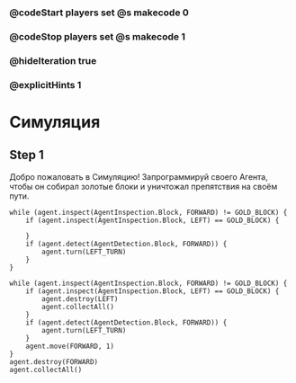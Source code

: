 ### @codeStart players set @s makecode 0
### @codeStop players set @s makecode 1

### @hideIteration true 
### @explicitHints 1

# Симуляция

## Step 1
Добро пожаловать в Симуляцию! Запрограммируй своего Агента, чтобы он собирал золотые блоки и уничтожал препятствия на своём пути.


```template
while (agent.inspect(AgentInspection.Block, FORWARD) != GOLD_BLOCK) {
    if (agent.inspect(AgentInspection.Block, LEFT) == GOLD_BLOCK) {
        
    }
    if (agent.detect(AgentDetection.Block, FORWARD)) {
        agent.turn(LEFT_TURN)
    }
}

```
```ghost
while (agent.inspect(AgentInspection.Block, FORWARD) != GOLD_BLOCK) {
    if (agent.inspect(AgentInspection.Block, LEFT) == GOLD_BLOCK) {
        agent.destroy(LEFT)
        agent.collectAll()
    }
    if (agent.detect(AgentDetection.Block, FORWARD)) {
        agent.turn(LEFT_TURN)
    }
    agent.move(FORWARD, 1)
}
agent.destroy(FORWARD)
agent.collectAll()
```
